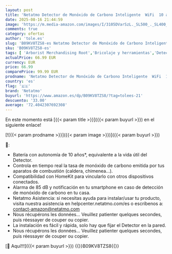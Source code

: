 ```yaml
---
layout: post
title: 'Netatmo Detector de Monóxido de Carbono Inteligente  WiFi  10 años de batería  Alarma de 85dB  Pruebas automatizadas  Sin centralita domótica  Certificado EN 50291 y NF  NCO-EC'
date: 2025-08-16 21:44:59
image: 'https://m.media-amazon.com/images/I/3105DVarSzL._SL500_._SL400_.jpg'
comments: true
category: ofertas
author: 'tole.es'
slug: 'B09KV8TZS8-es Netatmo Detector de Monóxido de Carbono Inteligente WiFi...'
sku: 'B09KV8TZS8-es'
tags: [ 'Arborist Merchandising Root','Bricolaje y herramientas','Detectores de monóxido de carbono','ELS ES','Netatmo','Netatmo_ES','Prevención y seguridad','Protección contra incendios','Seguridad ES','Self Service','Special Features Stores','domótica','f8a41b96-6bb6-4d7d-bb5b-67f8fcd7c327_0','f8a41b96-6bb6-4d7d-bb5b-67f8fcd7c327_101','f8a41b96-6bb6-4d7d-bb5b-67f8fcd7c327_5101','f8a41b96-6bb6-4d7d-bb5b-67f8fcd7c327_7301','f8a41b96-6bb6-4d7d-bb5b-67f8fcd7c327_9601','netatmo','🇪🇸', ]
actualPrice: 66.99 EUR
currency: EUR
price: 66.99
comparePrice: 99.99 EUR
prodname: 'Netatmo Detector de Monóxido de Carbono Inteligente  WiFi  10 años de batería  Alarma de 85dB  Pruebas automatizadas  Sin centralita domótica  Certificado EN 50291 y NF  NCO-EC'
country: 'es'
flag: '🇪🇸'
brand: 'Netatmo'
buyurl: 'https://www.amazon.es/dp/B09KV8TZS8/?tag=tolees-21'
descuento: '33.00'
average: '72.4042307692308'
---
```


En este momento está [{{< param title >}}]({{< param buyurl >}}) en el siguiente enlace!

[![{{< param prodname >}}]({{< param image >}})]({{< param buyurl >}})

🔎:

- Batería con autonomía de 10 años*, equivalente a la vida útil del Detector.
- Controla en tiempo real la tasa de monóxido de carbono emitida por tus aparatos de combustión (caldera, chimenea...).
- Compatibilidad con HomeKit para vincularlo con otros dispositivos conectados.
- Alarma de 85 dB y notificación en tu smartphone en caso de detección de monóxido de carbono en tu casa.
- Netatmo Asistencia: si necesitas ayuda para instalar/usar tu producto, visita nuestra asistencia en helpcenter.netatmo.com/es o escríbenos a: contact-amazon@netatmo.com
- Nous récupérons les données... Veuillez patienter quelques secondes, puis réessayer de couper ou copier.
- La instalación es fácil y rápida, solo hay que fijar el Detector en la pared.
- Nous récupérons les données... Veuillez patienter quelques secondes, puis réessayer de couper ou copier.

[🛒 Aquí!!!]({{< param buyurl >}})
{{<world>}}B09KV8TZS8{{</world>}}
